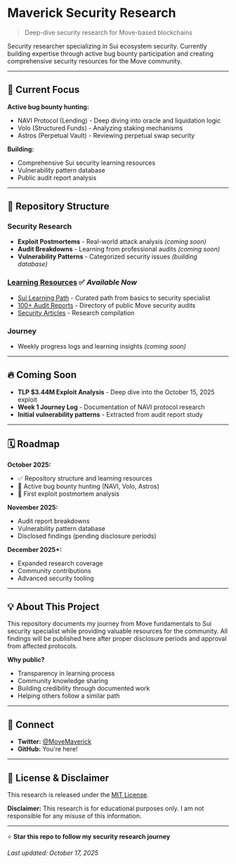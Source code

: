 # Maverick Security Research

> Deep-dive security research for Move-based blockchains

Security researcher specializing in Sui ecosystem security. Currently building expertise through active bug bounty participation and creating comprehensive security resources for the Move community.

---

## 🎯 Current Focus

**Active bug bounty hunting:**
- NAVI Protocol (Lending) - Deep diving into oracle and liquidation logic
- Volo (Structured Funds) - Analyzing staking mechanisms
- Astros (Perpetual Vault) - Reviewing perpetual swap security

**Building:**
- Comprehensive Sui security learning resources
- Vulnerability pattern database
- Public audit report analysis

---

## 📂 Repository Structure

### Security Research
- **Exploit Postmortems** - Real-world attack analysis *(coming soon)*
- **Audit Breakdowns** - Learning from professional audits *(coming soon)*
- **Vulnerability Patterns** - Categorized security issues *(building database)*

### [Learning Resources](resources/) ✅ *Available Now*
- [Sui Learning Path](resources/move/sui/learn.md) - Curated path from basics to security specialist
- [100+ Audit Reports](resources/move/reports.md) - Directory of public Move security audits
- [Security Articles](resources/move/sui/articles.md) - Research compilation

### Journey
- Weekly progress logs and learning insights *(coming soon)*

---

## 🔥 Coming Soon

- **TLP $3.44M Exploit Analysis** - Deep dive into the October 15, 2025 exploit
- **Week 1 Journey Log** - Documentation of NAVI protocol research
- **Initial vulnerability patterns** - Extracted from audit report study

---

## 🗓️ Roadmap

**October 2025:**
- ✅ Repository structure and learning resources
- 🔄 Active bug bounty hunting (NAVI, Volo, Astros)
- 📝 First exploit postmortem analysis

**November 2025:**
- Audit report breakdowns
- Vulnerability pattern database
- Disclosed findings (pending disclosure periods)

**December 2025+:**
- Expanded research coverage
- Community contributions
- Advanced security tooling

---

## 💡 About This Project

This repository documents my journey from Move fundamentals to Sui security specialist while providing valuable resources for the community. All findings will be published here after proper disclosure periods and approval from affected protocols.

**Why public?**
- Transparency in learning process
- Community knowledge sharing
- Building credibility through documented work
- Helping others follow a similar path

---

## 🤝 Connect

- **Twitter:** [@MoveMaverick](https://twitter.com/MoveMav) 
- **GitHub:** You're here!

---

## 📜 License & Disclaimer

This research is released under the [MIT License](LICENSE).

**Disclaimer:** This research is for educational purposes only. I am not responsible for any misuse of this information.

---

⭐ **Star this repo to follow my security research journey**

*Last updated: October 17, 2025*
